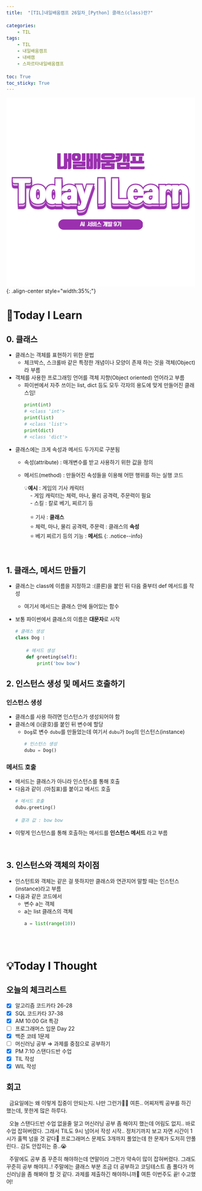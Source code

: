 ```yaml
---
title:  "[TIL]내일배움캠프 26일차_[Python] 클래스(class)란?" 

categories: 
    - TIL
tags: 
    - TIL
    - 내일배움캠프
    - 내배캠
    - 스파르타내일배움캠프

toc: True
toc_sticky: True
---
```


![TIL](/assets/images/TIL2.png){: .align-center style="width:35%;"}

# 👀Today I Learn
## 0. 클래스
- 클래스는 객체를 표현하기 위한 문법
  - 체크박스, 스크롤바 같은 특정한 개념이나 모양이 존재 하는 것을 객체(Object)라 부름
- 객체를 사용한 프로그래밍 언어를 객체 지향(Object oriented) 언어라고 부름
  - 파이썬에서 자주 쓰이는 list, dict 등도 모두 각자의 용도에 맞게 만들어진 클래스임!
    ```python
    print(int)
    # <class 'int'>
    print(list)
    # <class 'list'>
    print(dict)
    # <class 'dict'>
    ```
- 클래스에는 크게 속성과 메서드 두가지로 구분됨
  - 속성(attribute) : 매개변수를 받고 사용하기 위한 값을 정의
  - 메서드(method) : 만들어진 속성들을 이용해 어떤 행위를 하는 실행 코드
    
    💡<b>예시</b> : 게임의 기사 캐릭터<br>
    &nbsp; &nbsp; - 게임 캐릭터는 체력, 마나, 물리 공격력, 주문력이 필요<br>
    &nbsp; &nbsp; - 스킬 : 칼로 베기, 찌르기 등<br>
    <br>
    &nbsp; &nbsp; ⭐ 기사 : <b>클래스</b><br>
    &nbsp; &nbsp; ⭐ 체력, 마나, 물리 공격력, 주문력 : 클래스의 <b>속성</b><br>
    &nbsp; &nbsp; ⭐ 베기 찌르기 등의 기능 : <b>메서드</b>
    {: .notice--info} 

<br>

## 1. 클래스, 메서드 만들기
- 클래스는 class에 이름을 지정하고 :(콜론)을 붙인 뒤 다음 줄부터 def 메서드를 작성
  - 여기서 메서드는 클래스 안에 들어있는 함수
- 보통 파이썬에서 클래스의 이름은 **대문자**로 시작

    ```python
    # 클래스 생성
    class Dog :

        # 메서드 생성
        def greeting(self):
            print('bow bow')
    ```

## 2. 인스턴스 생성 및 메서드 호출하기

<h3> 인스턴스 생성</h3>

- 클래스를 사용 하려면 인스턴스가 생성되어야 함
- 클래스에 ()(괄호)를 붙인 뒤 변수에 할당
  - `Dog`로 변수 `dubu`를 만들었는데 여기서 `dubu`가 `Dog`의 인스턴스(instance)
    ```python
    # 인스턴스 생성
    dubu = Dog()
    ```
<h3>메서드 호출</h3>

- 메서드는 클래스가 아니라 인스턴스를 통해 호출
- 다음과 같이 .(마침표)를 붙이고 메서드 호출
    ```python
    # 메서드 호출
    dubu.greeting()

    # 결과 값 : bow bow
    ```
- 이렇게 인스턴스를 통해 호출하는 메서드를 **인스턴스 메서드** 라고 부름

<br>

## 3. 인스턴스와 객체의 차이점
- 인스턴트와 객체는 같은 걸 뜻하지만 클래스와 연관지어 말할 때는 인스턴스(instance)라고 부름
- 다음과 같은 코드에서
  - 변수 a는 객체
  - a는 list 클래스의 객체
    ```python
    a = list(range(10))
    ```

<br>
<br>

# 💡Today I Thought

## 오늘의 체크리스트
- [x]  알고리즘 코드카타 26-28
- [x]  SQL 코드카타 37-38
- [x]  AM 10:00 Git 특강
- [ ]  프로그래머스 입문 Day 22
- [x]  백준 코테 1문제
- [ ]  머신러닝 공부 ⇒ 과제를 중점으로 공부하기
- [x]  PM 7:10 스탠다드반 수업 
- [x]  TIL 작성
- [x]  WIL 작성

## 회고
&nbsp; 금요일에는 왜 이렇게 집중이 안되는지. 나만 그런가😶‍🌫️ 여튼.. 어찌저찍 공부를 하긴 했는데, 못한게 많은 하루다.

&nbsp; 오늘 스탠다드반 수업 없을줄 알고 머신러닝 공부 좀 해야지 했는데 어림도 없지.. 바로 수업 잡혀버렸다. 그래서 TIL도 9시 넘어서 작성 시작.. 정처기까지 보고 자면 시간이 1시가 훌쩍 넘을 것 같다🫠 프로그래머스 문제도 3개까지 풀었는데 한 문제가 도저히 안풀린다.. 감도 안잡히는 중..😭

&nbsp; 주말에도 공부 좀 꾸준히 해야하는데 연말이라 그런가 약속이 많이 잡혀버렸다. 그래도 꾸준히 공부 해야지..! 주말에는 클래스 부분 조금 더 공부하고 코딩테스트 좀 풀다가 머신러닝을 좀 해봐야 할 것 같다. 과제를 제출하긴 해야하니까🤔 여튼 이번주도 끝! 수고했어!